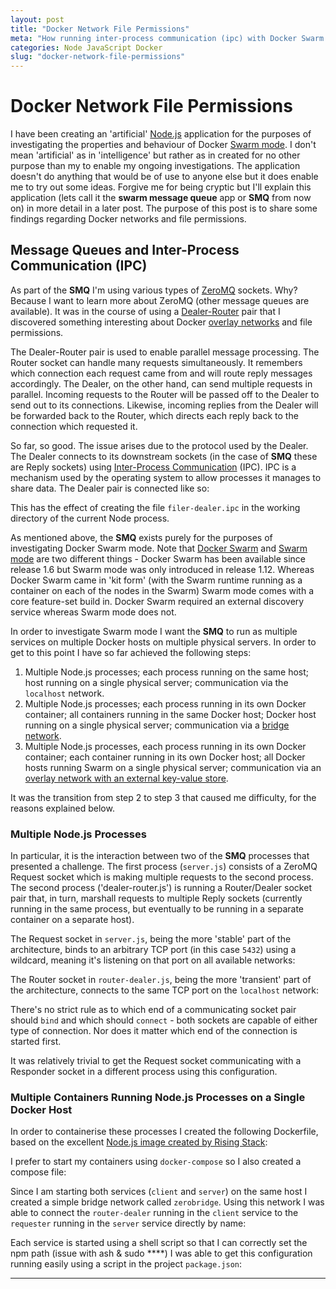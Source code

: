 ```yaml
---
layout: post
title: "Docker Network File Permissions"
meta: "How running inter-process communication (ipc) with Docker Swarm led to an insight into file permissions on bridge and overlay networks."
categories: Node JavaScript Docker
slug: "docker-network-file-permissions"
---
```


# Docker Network File Permissions
I have been creating an 'artificial' [Node.js][node] application for the purposes of investigating the properties and behaviour of Docker [Swarm mode][swarm-mode]. I don't mean 'artificial' as in 'intelligence' but rather as in created for no other purpose than my to enable my ongoing investigations.  The application doesn't do anything that would be of use to anyone else but it does enable me to try out some ideas.  Forgive me for being cryptic but I'll explain this application (lets call it the **swarm message queue** app or **SMQ** from now on) in more detail in a later post.  The purpose of this post is to share some findings regarding Docker networks and file permissions.

## Message Queues and Inter-Process Communication (IPC)
As part of the **SMQ** I'm using various types of [ZeroMQ][zero-mq] sockets. Why? Because I want to learn more about ZeroMQ (other message queues are available). It was in the course of using a [Dealer-Router][dealer-router] pair that I discovered something interesting about Docker [overlay networks][overlay-network] and file permissions.

The Dealer-Router pair is used to enable parallel message processing. The Router socket can handle many requests simultaneously. It remembers which connection each request came from and will route reply messages accordingly.  The Dealer, on the other hand, can send multiple requests in parallel.  Incoming requests to the Router will be passed off to the Dealer to send out to its connections.  Likewise, incoming replies from the Dealer will be forwarded back to the Router, which directs each reply back to the connection which requested it.

So far, so good. The issue arises due to the protocol used by the Dealer.  The Dealer connects to its downstream sockets (in the case of **SMQ** these are Reply sockets) using [Inter-Process Communication][ipc] (IPC). IPC is a mechanism used by the operating system to allow processes it manages to share data. The Dealer pair is connected like so:


<script src="https://gist.github.com/paulnebel/40f440bb52616e4d41d00388709b6005.js"></script>


This has the effect of creating the file `filer-dealer.ipc` in the working directory of the current Node process.

As mentioned above, the **SMQ** exists purely for the purposes of investigating Docker Swarm mode. Note that [Docker Swarm][swarm] and [Swarm mode][swarm-mode] are two different things - Docker Swarm has been available since release 1.6 but Swarm mode was only introduced in release 1.12. Whereas Docker Swarm came in 'kit form' (with the Swarm runtime running as a container on each of the nodes in the Swarm) Swarm mode comes with a core feature-set build in. Docker Swarm required an external discovery service whereas Swarm mode does not.

In order to investigate Swarm mode I want the **SMQ** to run as multiple services on multiple Docker hosts on multiple physical servers. In order to get to this point I have so far achieved the following steps:

 1. Multiple Node.js processes; each process running on the same host; host running on a single physical server; communication via the `localhost` network.
 2. Multiple Node.js processes; each process running in its own Docker container; all containers running in the same Docker host; Docker host running on a single physical server; communication via a [bridge network][bridge-network].
 3. Multiple Node.js processes, each process running in its own Docker container; each container running in its own Docker host; all Docker hosts running Swarm on a single physical server; communication via an [overlay network with an external key-value store][overlay-network].  

It was the transition from step 2 to step 3 that caused me difficulty, for the reasons explained below.

### Multiple Node.js Processes
In particular, it is the interaction between two of the **SMQ** processes that presented a challenge. The first process (`server.js`) consists of a ZeroMQ Request socket which is making multiple requests to the second process.  The second process ('dealer-router.js') is running a Router/Dealer socket pair that, in turn, marshall requests to multiple Reply sockets (currently running in the same process, but eventually to be running in a separate container on a separate host).

The Request socket in `server.js`, being the more 'stable' part of the architecture, binds to an arbitrary TCP port (in this case `5432`) using a wildcard, meaning it's listening on that port on all available networks:

<script src="https://gist.github.com/paulnebel/1411af23aeb603b1cde0b1ffb2ad9f89.js"></script>

The Router socket in `router-dealer.js`, being the more 'transient' part of the architecture, connects to the same TCP port on the `localhost` network:

<script src="https://gist.github.com/paulnebel/282e1b02de1bed0be7232fa1571664c0.js"></script>

There's no strict rule as to which end of a communicating socket pair should `bind` and which should `connect` - both sockets are capable of either type of connection. Nor does it matter which end of the connection is started first.

It was relatively trivial to get the Request socket communicating with a Responder socket in a different process using this configuration.

### Multiple Containers Running Node.js Processes on a Single Docker Host
In order to containerise these processes I created the following Dockerfile, based on the excellent [Node.js image created by Rising Stack][rising-stack-docker]:

<script src="https://gist.github.com/paulnebel/cb788acfcb038490377e3240ab1f6f82.js"></script>

I prefer to start my containers using `docker-compose` so I also created a compose file:

<script src="https://gist.github.com/paulnebel/bb5379af5fe07a7bc2c082def0d9ae13.js"></script>

Since I am starting both services (`client` and `server`) on the same host I created a simple bridge network called `zerobridge`. Using this network I was able to connect the `router-dealer` running in the `client` service to the `requester` running in the `server` service directly by name:

<script src="https://gist.github.com/paulnebel/f03725825f3ed4b0932a4a31bdac6c37.js"></script>

Each service is started using a shell script so that I can correctly set the npm path (issue with ash & sudo ****)
I was able to get this configuration running easily using a script in the project `package.json`:
******



   [node]: <https://nodejs.org/en/>
   [swarm-mode]: <https://docs.docker.com/engine/swarm/>
   [zero-mq]: <http://zeromq.org/>
   [dealer-router]: <http://zeromq.org/tutorials:dealer-and-router>
   [overlay-network]: <https://docs.docker.com/engine/userguide/networking/get-started-overlay/>
   [ipc]: <http://www.itproportal.com/2010/07/03/beginners-guide-inter-process-communication-ipc/>
   [swarm]: <https://www.docker.com/products/docker-swarm>
   [bridge-network]: <https://docs.docker.com/engine/userguide/networking/#/a-bridge-network>
   [overlay-network]: <https://docs.docker.com/engine/userguide/networking/#/an-overlay-network-with-an-external-key-value-store>
   [rising-stack-docker]: <https://hub.docker.com/r/risingstack/alpine/>